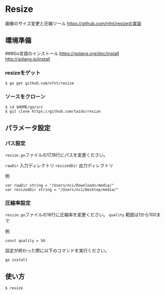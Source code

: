 # Resize

画像のサイズ変更と圧縮ツール
https://github.com/nfnt/resizeの実装

## 環境準備

###Go言語のインストール
https://golang.org/doc/install
http://golang.jp/install

### resizeをゲット
```
$ go get github.com/nfnt/resize
```

### ソースをクローン
```
$ cd $HOME/go/src
$ git clone https://github.com/taidv/resize
```
## パラメータ設定
### パス設定
`resize.go`ファイルの17,18行にパスを変更ください。

`rawDir`          入力ディレクトリ
`resizedDir`      出力ディレクトリ

例
```
var rawDir string = "/Users/nci/Downloads/media/"
var resizedDir string = "/Users/nci/Desktop/media/"
```
### 圧縮率設定
`resize.go`ファイルの16行に圧縮率を変更ください。
`quality`         範囲は1から100まで

例
```
const quality = 50
```
設定が終わった際に以下のコマンドを実行ください。
```
go install
```

## 使い方

```
$ resize
```


